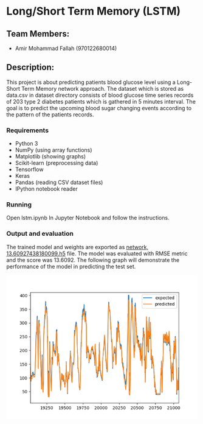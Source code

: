 # Long/Short Term Memory (LSTM)

## Team Members:

* Amir Mohammad Fallah (970122680014)

## Description:
This project is about predicting patients blood glucose level using a Long-Short Term Memory network approach. 
The dataset which is stored as data.csv in dataset directory consists of blood glucose time series records of 203 type 2 diabetes patients which is gathered in 5 minutes interval.
The goal is to predict the upcoming blood sugar changing events according to the pattern of the patients records.

### Requirements
* Python 3
* NumPy (using array functions)
* Matplotlib (showing graphs)
* Scikit-learn (preprocessing data)
* Tensorflow 
* Keras
* Pandas (reading CSV dataset files)
* IPython notebook reader

### Running
Open lstm.ipynb In Jupyter Notebook and follow the instructions.

### Output and evaluation
The trained model and weights are exported as [network, 13.60927438180099.h5](https://github.com/alitourani/computational-intelligence-class-9901/blob/master/G06-Long-Short-Term-Memory/network%2C%2013.60927438180099.h5)  file.
The model was evaluated with RMSE metric and the score was 13.6092.
The following graph will demonstrate the performance of the model in predicting the test set.

![](predict.png)






